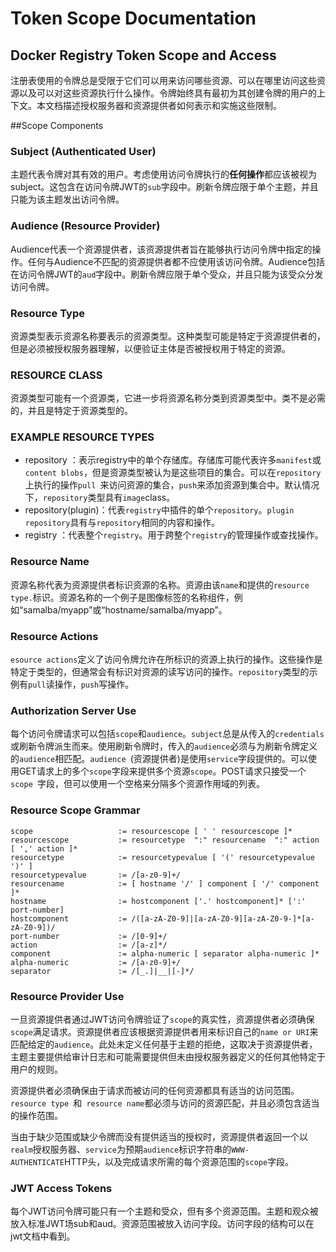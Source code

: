 # Token Scope Documentation
## Docker Registry Token Scope and Access
注册表使用的令牌总是受限于它们可以用来访问哪些资源、可以在哪里访问这些资源以及可以对这些资源执行什么操作。令牌始终具有最初为其创建令牌的用户的上下文。本文档描述授权服务器和资源提供者如何表示和实施这些限制。

##Scope Components
### Subject (Authenticated User)

主题代表令牌对其有效的用户。考虑使用访问令牌执行的**任何操作**都应该被视为 subject。这包含在访问令牌JWT的`sub`字段中。刷新令牌应限于单个主题，并且只能为该主题发出访问令牌。

### Audience (Resource Provider)
Audience代表一个资源提供者，该资源提供者旨在能够执行访问令牌中指定的操作。任何与Audience不匹配的资源提供者都不应使用该访问令牌。Audience包括在访问令牌JWT的`aud`字段中。刷新令牌应限于单个受众，并且只能为该受众分发访问令牌。

### Resource Type

资源类型表示资源名称要表示的资源类型。这种类型可能是特定于资源提供者的，但是必须被授权服务器理解，以便验证主体是否被授权用于特定的资源。
### RESOURCE CLASS
资源类型可能有一个资源类，它进一步将资源名称分类到资源类型中。类不是必需的，并且是特定于资源类型的。

### EXAMPLE RESOURCE TYPES
- repository ：表示registry中的单个存储库。存储库可能代表许多`manifest`或` content blobs`，但是资源类型被认为是这些项目的集合。可以在`repository`上执行的操作`pull `来访问资源的集合，`push`来添加资源到集合中。默认情况下，`repository`类型具有`image`class。
-  repository(plugin)：代表`registry`中插件的单个`repository`。`plugin repository`具有与`repository`相同的内容和操作。
-  registry ：代表整个`registry`。用于跨整个`registry`的管理操作或查找操作。

### Resource Name
资源名称代表为资源提供者标识资源的名称。资源由该`name`和提供的`resource type.`标识。资源名称的一个例子是图像标签的名称组件，例如“samalba/myapp”或“hostname/samalba/myapp”。

### Resource Actions
`esource actions`定义了访问令牌允许在所标识的资源上执行的操作。这些操作是特定于类型的，但通常会有标识对资源的读写访问的操作。`repository`类型的示例有`pull`读操作，`push`写操作。

### Authorization Server Use

每个访问令牌请求可以包括`scope`和`audience`。`subject`总是从传入的`credentials`或刷新令牌派生而来。使用刷新令牌时，传入的`audience`必须与为刷新令牌定义的`audience`相匹配。`audience `(资源提供者)是使用`service`字段提供的。可以使用GET请求上的多个`scope`字段来提供多个资源`scope`。POST请求只接受一个`scope `字段，但可以使用一个空格来分隔多个资源作用域的列表。

### Resource Scope Grammar

```
scope                   := resourcescope [ ' ' resourcescope ]*
resourcescope           := resourcetype  ":" resourcename  ":" action [ ',' action ]*
resourcetype            := resourcetypevalue [ '(' resourcetypevalue ')' ]
resourcetypevalue       := /[a-z0-9]+/
resourcename            := [ hostname '/' ] component [ '/' component ]*
hostname                := hostcomponent ['.' hostcomponent]* [':' port-number]
hostcomponent           := /([a-zA-Z0-9]|[a-zA-Z0-9][a-zA-Z0-9-]*[a-zA-Z0-9])/
port-number             := /[0-9]+/
action                  := /[a-z]*/
component               := alpha-numeric [ separator alpha-numeric ]*
alpha-numeric           := /[a-z0-9]+/
separator               := /[_.]|__|[-]*/
```

### Resource Provider Use

一旦资源提供者通过JWT访问令牌验证了`scope`的真实性，资源提供者必须确保`scope`满足请求。资源提供者应该根据资源提供者用来标识自己的`name or URI`来匹配给定的`audience`。此处未定义任何基于主题的拒绝，这取决于资源提供者，主题主要提供给审计日志和可能需要提供但未由授权服务器定义的任何其他特定于用户的规则。 

资源提供者必须确保由于请求而被访问的任何资源都具有适当的访问范围。`resource type `和` resource name`都必须与访问的资源匹配，并且必须包含适当的操作范围。

 当由于缺少范围或缺少令牌而没有提供适当的授权时，资源提供者返回一个以`realm`授权服务器、`service`为预期`audience`标识字符串的`WWW-AUTHENTICATE`HTTP头，以及完成请求所需的每个资源范围的`scope`字段。

### JWT Access Tokens
 每个JWT访问令牌可能只有一个主题和受众，但有多个资源范围。主题和观众被放入标准JWT场sub和aud。资源范围被放入访问字段。访问字段的结构可以在jwt文档中看到。